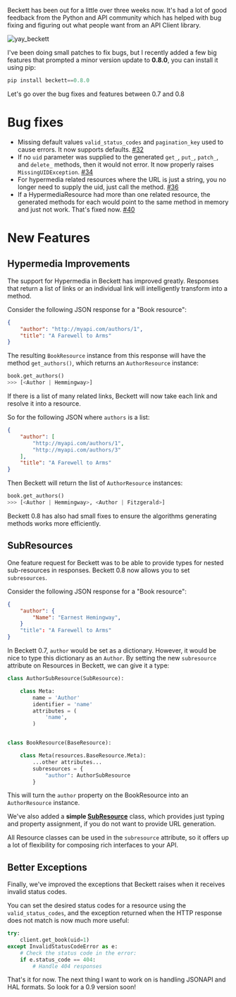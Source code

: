 Beckett has been out for a little over three weeks now. It's had a lot of good feedback from the Python and API community which has helped with bug fixing and figuring out what people want from an API Client library.

![yay_beckett](https://media.giphy.com/media/3avO0QNTQKO8o/giphy.gif)

I've been doing small patches to fix bugs, but I recently added a few big features that prompted a minor version update to **0.8.0**, you can install it using pip:

```python
pip install beckett==0.8.0
```

Let's go over the bug fixes and features between 0.7 and 0.8

# Bug fixes

- Missing default values `valid_status_codes` and `pagination_key` used to cause errors. It now supports defaults. [#32](https://github.com/phalt/beckett/pull/32)
- If no `uid` parameter was supplied to the generated `get_`, `put_`, `patch_`, and `delete_` methods, then it would not error. It now properly raises `MissingUIDException`. [#34](https://github.com/phalt/beckett/pull/34)
- For hypermedia related resources where the URL is just a string, you no longer need to supply the uid, just call the method. [#36](https://github.com/phalt/beckett/pull/36)
- If a HypermediaResource had more than one related resource, the generated methods for each would point to the same method in memory and just not work. That's fixed now. [#40](https://github.com/phalt/beckett/pull/40)

# New Features

## Hypermedia Improvements

The support for Hypermedia in Beckett has improved greatly. Responses that return a list of links or an individual link will intelligently transform into a method.

Consider the following JSON response for a "Book resource":

```json
{
    "author": "http://myapi.com/authors/1",
    "title": "A Farewell to Arms"
}
```

The resulting `BookResource` instance from this response will have the method `get_authors()`, which returns an `AuthorResource` instance:

```python
book.get_authors()
>>> [<Author | Hemmingway>]
```

If there is a list of many related links, Beckett will now take each link and resolve it into a resource.

So for the following JSON where `authors` is a list:

```json
{
    "author": [
        "http://myapi.com/authors/1",
        "http://myapi.com/authors/3"
    ],
    "title": "A Farewell to Arms"
}
```

Then Beckett will return the list of `AuthorResource` instances:

```python
book.get_authors()
>>> [<Author | Hemmingway>, <Author | Fitzgerald>]
```

Beckett 0.8 has also had small fixes to ensure the algorithms generating methods works more efficiently.
## SubResources

One feature request for Beckett was to be able to provide types for nested sub-resources in responses. Beckett 0.8 now allows you to set `subresources`.

Consider the following JSON response for a "Book resource":

```json
{
    "author": {
        "Name": "Earnest Hemingway",
    }
    "title": "A Farewell to Arms"
}
```

In Beckett 0.7, `author` would be set as a dictionary. However, it would be nice to type this dictionary as an `Author`. By setting the new `subresource` attribute on Resources in Beckett, we can give it a type:

```python
class AuthorSubResource(SubResource):

    class Meta:
        name = 'Author'
        identifier = 'name'
        attributes = (
            'name',
        )


class BookResource(BaseResource):

    class Meta(resources.BaseResource.Meta):
        ...other attributes...
        subresources = {
            "author": AuthorSubResource
        }
```

This will turn the `author` property on the BookResource into an `AuthorResource` instance.

We've also added a **simple [SubResource](https://phalt.github.io/beckett/resources/#class-subresource)** class, which provides just typing and property assignment, if you do not want to provide URL generation.

All Resource classes can be used in the `subresource` attribute, so it offers up a lot of flexibility for composing rich interfaces to your API.

## Better Exceptions

Finally, we've improved the exceptions that Beckett raises when it receives invalid status codes.

You can set the desired status codes for a resource using the `valid_status_codes`, and the exception returned when the HTTP response does not match is now much more useful:

```python
try:
    client.get_book(uid=1)
except InvalidStatusCodeError as e:
    # Check the status code in the error:
    if e.status_code == 404:
        # Handle 404 responses
```

That's it for now. The next thing I want to work on is handling JSONAPI and HAL formats. So look for a 0.9 version soon!
